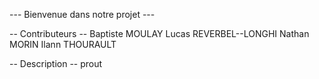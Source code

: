 --- Bienvenue dans notre projet ---

-- Contributeurs --
Baptiste MOULAY
Lucas REVERBEL--LONGHI
Nathan MORIN
Ilann THOURAULT

-- Description --
    prout
